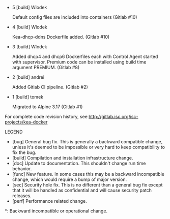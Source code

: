 * 5 [build] Wlodek

    Default config files are included into containers
    (Gitlab #10)

* 4 [build] Wlodek

    Kea-dhcp-ddns Dockerfile added.
    (Gitlab #10)

* 3 [build] Wlodek

    Added dhcp4 and dhcp6 Dockerfiles each with Control
    Agent started with supervisor. Premium code can be installed
    using build time argument PREMIUM.
    (Gitlab #8)

* 2 [build] andrei

    Added Gitlab CI pipeline.
    (Gitlab #2)

* 1 [build] tomek

    Migrated to Alpine 3.17
    (Gitlab #1)

For complete code revision history, see
    http://gitlab.isc.org/isc-projects/kea-docker

LEGEND
* [bug]   General bug fix.  This is generally a backward compatible change,
          unless it's deemed to be impossible or very hard to keep
          compatibility to fix the bug.
* [build] Compilation and installation infrastructure change.
* [doc]   Update to documentation. This shouldn't change run time behavior.
* [func]  New feature.  In some cases this may be a backward incompatible
          change, which would require a bump of major version.
* [sec]   Security hole fix. This is no different than a general bug
          fix except that it will be handled as confidential and will cause
          security patch releases.
* [perf]  Performance related change.

*: Backward incompatible or operational change.
